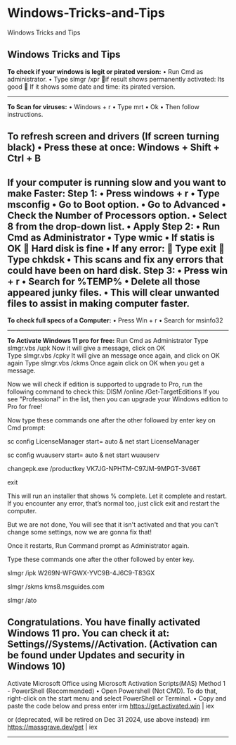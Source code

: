 
# Windows-Tricks-and-Tips
Windows Tricks and Tips

Windows Tricks and Tips
--------------------------------------------------------------------------------------------------------------------------------------------------------------------------------------
**To check if your windows is legit or pirated version:**
•	Run Cmd as administrator.
•	Type slmgr /xpr 
  if result shows permanently activated: Its good
   If it shows some date and time: its pirated version.

--------------------------------------------------------------------------------------------------------------------------------------------------------------------------------------
**To Scan for viruses:**
•	Windows + r
•	Type mrt
•	Ok
•	Then follow instructions. 

**To refresh screen and drivers (If screen turning black)**
•	Press these at once: Windows + Shift + Ctrl + B
--------------------------------------------------------------------------------------------------------------------------------------------------------------------------------------

**If your computer is running slow and you want to make  Faster:**
  Step 1:
    •	Press windows + r
    •	Type msconfig
    •	Go to Boot option.
    •	Go to Advanced 
    •	Check the Number of Processors option.
    •	Select 8 from the drop-down list. 
    •	Apply
  Step 2:
    •	Run Cmd as Administrator
    •	Type wmic
    •	If statis is OK  Hard disk is fine
    •	If any error:
      	Type exit
      	Type chkdsk
    •	This scans and fix any errors that could have been on hard disk. 
  Step 3:
    •	Press win + r
    •	Search for %TEMP%
    •	Delete all those appeared junky files. 
    •	This will clear unwanted files to assist in making computer faster. 
--------------------------------------------------------------------------------------------------------------------------------------------------------------------------------------

**To check full specs of a Computer:**
•	Press Win + r
•	Search for msinfo32

--------------------------------------------------------------------------------------------------------------------------------------------------------------------------------------

**To Activate Windows 11 pro for free:**
  Run Cmd as Administrator 
  Type slmgr.vbs /upk
    Now it will give a message, click on OK      
  Type slmgr.vbs /cpky
  	It will give an message once again, and click on OK again
  Type slmgr.vbs /ckms
  	Once again click on OK when you get a message.
   
  Now we will check if edition is supported to upgrade to Pro, run the following command to check this: DISM /online /Get-TargetEditions If you see "Professional" in the list, then you can upgrade your Windows edition to Pro for free!
  
  Now type these commands one after the other followed by enter key on Cmd prompt: 
  
  sc config LicenseManager start= auto & net start LicenseManager
  
  sc config wuauserv start= auto & net start wuauserv
  
  changepk.exe /productkey VK7JG-NPHTM-C97JM-9MPGT-3V66T
  
  exit
  
  This will run an installer that shows % complete. Let it complete and restart. If you encounter any error, that’s normal too, just click exit and restart the computer. 
  
  But we are not done, You will see that it isn't activated and that you can't change some settings, now we are gonna fix that!
  
  Once it restarts, Run Command prompt as Administrator again.
  
  Type these commands one after the other followed by enter key. 
  
  slmgr /ipk W269N-WFGWX-YVC9B-4J6C9-T83GX
  
  slmgr /skms kms8.msguides.com
  
  slmgr /ato
  
  Congratulations. You have finally activated Windows 11 pro. You can check it at: Settings//Systems//Activation. (Activation can be found under Updates and security in Windows 10)
--------------------------------------------------------------------------------------------------------------------------------------------------------------------------------------

Activate Microsoft Office using Microsoft Activation Scripts(MAS)
Method 1 - PowerShell (Recommended)
•	Open Powershell (Not CMD). To do that, right-click on the start menu and select PowerShell or Terminal.
•	Copy and paste the code below and press enter
irm https://get.activated.win | iex

or (deprecated, will be retired on Dec 31 2024, use above instead)
irm https://massgrave.dev/get | iex

-------------------------------------------------------------------------------------------------------------------------------------------------------------------------------------

